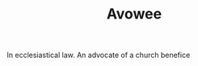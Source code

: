 ---
title: Avowee
letter: A
permalink: "/definitions/avowee-2.html"
body: In ecclesiastical law. An advocate of a church benefice
published_at: '2018-07-07'
layout: post
---